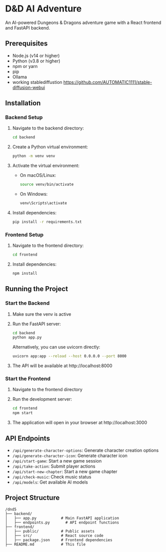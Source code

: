 # D&D AI Adventure

An AI-powered Dungeons & Dragons adventure game with a React frontend and FastAPI backend.

## Prerequisites

- Node.js (v14 or higher)
- Python (v3.8 or higher)
- npm or yarn
- pip
- Ollama
- working stablediffustion https://github.com/AUTOMATIC1111/stable-diffusion-webui

## Installation

### Backend Setup

1. Navigate to the backend directory:
   ```bash
   cd backend
   ```

2. Create a Python virtual environment:
   ```bash
   python -m venv venv
   ```

3. Activate the virtual environment:
   - On macOS/Linux:
     ```bash
     source venv/bin/activate
     ```
   - On Windows:
     ```bash
     venv\Scripts\activate
     ```

4. Install dependencies:
   ```bash
   pip install -r requirements.txt
   ```

### Frontend Setup

1. Navigate to the frontend directory:
   ```bash
   cd frontend
   ```

2. Install dependencies:
   ```bash
   npm install
   ```

## Running the Project

### Start the Backend
1. Make sure the venv is active
2. Run the FastAPI server:
   ```bash
   cd backend
   python app.py
   ```
   
   Alternatively, you can use uvicorn directly:
   ```bash
   uvicorn app:app --reload --host 0.0.0.0 --port 8000
   ```

3. The API will be available at http://localhost:8000

### Start the Frontend

1. Navigate to the frontend directory
2. Run the development server:
   ```bash
   cd frontend
   npm start
   ```

3. The application will open in your browser at http://localhost:3000

## API Endpoints

- `/api/generate-character-options`: Generate character creation options
- `/api/generate-character-icon`: Generate character icon
- `/api/start-game`: Start a new game session
- `/api/take-action`: Submit player actions
- `/api/start-new-chapter`: Start a new game chapter
- `/api/check-music`: Check music status
- `/api/models`: Get available AI models

## Project Structure

```
/dnd5
├── backend/
│   ├── app.py           # Main FastAPI application
│   ├── endpoints.py       # API endpoint functions
├── frontend/
│   ├── public/          # Public assets
│   ├── src/             # React source code
│   ├── package.json     # Frontend dependencies
├── README.md            # This file
```
